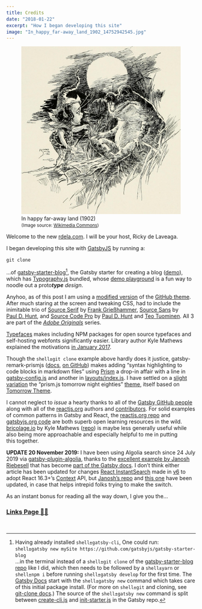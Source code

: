```yaml
---
title: Credits
date: "2018-01-22"
excerpt: "How I began developing this site"
image: "In_happy_far-away_land_1902_14752942545.jpg"
---
```


<figure class="mw408">
<img
  src="In_happy_far-away_land_1902_14752942545.jpg"
  alt="In happy far-away land (1902)"
/>
<figcaption>
In happy far-away land (1902)<br />
<small>(Image source: <a href="https://commons.wikimedia.org/wiki/File:In_happy_far-away_land_(1902)_(14752942545).jpg">Wikimedia&nbsp;Commons</a>)</small>
</figcaption>
</figure>

Welcome to the new [rdela.com](https://rdela.com). I will be your host,
Ricky de&nbsp;Laveaga.

I began developing this site with [GatsbyJS](https://www.gatsbyjs.org/)
by running&nbsp;a:

```shell
git clone
```

…of
[gatsby-starter-blog](https://github.com/gatsbyjs/gatsby-starter-blog)[^gatsby-new],
the Gatsby starter for creating a blog
([demo](https://gatsbyjs.github.io/gatsby-starter-blog/)), which has
[Typography.js](https://github.com/KyleAMathews/typography.js)
bundled, whose
[demo&nbsp;playground](https://kyleamathews.github.io/typography.js/)
is a fun way to noodle out a proto<em><strong>type</strong>&nbsp;design</em>.

Anyhoo, as of this post I am using a
[modified version](https://github.com/rdela/rdela.com/blob/master/src/utils/typography.js)
of the
[GitHub&nbsp;theme](https://github.com/KyleAMathews/typography.js/tree/master/packages/typography-theme-github).
After much staring at the screen and tweaking CSS, had to include the inimitable
trio of [Source&nbsp;Serif](https://typekit.com/fonts/source-serif)
by [Frank&nbsp;Grießhammer](https://typekit.com/designers/frank-griesshammer),
[Source&nbsp;Sans](https://typekit.com/fonts/source-sans)
by [Paul&nbsp;D.&nbsp;Hunt](https://typekit.com/designers/paul-d-hunt),
and
[Source&nbsp;Code&nbsp;Pro](https://typekit.com/fonts/source-sans)
by [Paul&nbsp;D.&nbsp;Hunt](https://typekit.com/designers/paul-d-hunt) and
[Teo&nbsp;Tuominen](https://typekit.com/designers/teo-tuominen). All 3 are
part of the
[_Adobe&nbsp;Originals_](https://blog.typekit.com/category/making-type/)&nbsp;series.

[Typefaces](https://github.com/KyleAMathews/typefaces) makes
including NPM packages for open source typefaces and self-hosting webfonts
significantly easier. Library author Kyle Mathews explained the motivations
[in&nbsp;January&nbsp;2017](https://www.bricolage.io/typefaces-easiest-way-to-self-host-fonts/).

Though the `shell±git clone` example above hardly does it justice,
gatsby-remark-prismjs ([docs](https://www.gatsbyjs.org/packages/gatsby-remark-prismjs/), [on&nbsp;GitHub](https://github.com/gatsbyjs/gatsby/tree/master/packages/gatsby-remark-prismjs))
makes adding “syntax highlighting to code blocks in markdown files” using
[Prism](https://github.com/PrismJS/prism) a drop-in affair with a line in
[gatsby-config.js](https://github.com/rdela/rdela.com/blob/master/gatsby-config.js#L42)
and another in
[layouts/index.js](https://github.com/rdela/rdela.com/blob/master/src/layouts/index.js#L15).
I have settled on a [slight variation](https://github.com/rdela/rdela.com/blob/master/src/css/prism/prism-day-after-tomorrow.css) the “prism.js tomorrow night eighties”
[theme](https://github.com/PrismJS/prism/blob/gh-pages/themes/prism-tomorrow.css),
itself based on
[Tomorrow&nbsp;Theme](https://github.com/chriskempson/tomorrow-theme).

I cannot neglect to _issue_ a hearty thanks to all of the
[Gatsby GitHub people](https://github.com/gatsbyjs/gatsby/graphs/contributors)
along with all of the [reactjs.org](https://reactjs.org/) authors and
[contributors](https://github.com/reactjs/reactjs.org/graphs/contributors).
For solid examples of common patterns in Gatsby and React, the
[reactjs.org&nbsp;repo](https://github.com/reactjs/reactjs.org) and
[gatsbyjs.org&nbsp;code](https://github.com/gatsbyjs/gatsby/tree/master/www)
are both superb open learning resources in the wild.
[bricolage.io](https://www.bricolage.io/) by Kyle Mathews
([repo](https://github.com/KyleAMathews/blog))
is maybe less generally useful while also being more approachable and
especially helpful to me in putting this&nbsp;together.

<div id="20191120-upd1" class="update">

**UPDATE 20 November 2019:** I have been using Algolia search since 24 July 2019
via [gatsby-plugin-algolia](https://github.com/algolia/gatsby-plugin-algolia),
thanks to the
[excellent example by Janosh Riebesell](https://janosh.io/blog/gatsby-algolia-search)
that has become
[part of the Gatsby docs](https://www.gatsbyjs.org/docs/adding-search-with-algolia/). I don’t think either article has been updated for changes [React InstantSearch](https://github.com/algolia/react-instantsearch) made in
[v6](https://github.com/algolia/react-instantsearch/blob/master/MIGRATION.md#upgrade-to-6xx)
to adopt React 16.3+’s [Context](https://reactjs.org/docs/context.html) API, but
[Janosh’s repo](https://github.com/janosh/janosh.io/tree/master/src/components/Search) and
[this one](https://github.com/rdela/rdela.com/tree/master/src/components/search)
have been updated, in case that helps intrepid folks trying to make
the&nbsp;switch.

</div>

As an instant bonus for reading all the way down, I give you&nbsp;the…

<h3><a href="/links/"><strong>Links</strong>&nbsp;Page <span role="img" aria-label="link symbol page facing up">🔗📄</span></a></h3>

<br />

[^gatsby-new]: Having already installed `shell±gatsby-cli`, One could run: <br />
 `shell±gatsby new mySite https://github.com/gatsbyjs/gatsby-starter-blog`<br />
 …in the terminal instead of a `shell±git clone` of the
 [gatsby-starter-blog repo](https://github.com/gatsbyjs/gatsby-starter-blog)
 like I did, which then needs to be followed by a `shell±yarn` or `shell±npm i` before
 running `shell±gatsby develop` for the first time. The
 [Gatsby&nbsp;Docs](https://www.gatsbyjs.org/docs/) start with the `shell±gatsby new`
 command which takes care of this initial package install. (For more on `shell±git`
 and cloning, see [git-clone docs](https://www.git-scm.com/docs/git-clone).)
 The source of the `shell±gatsby new` command is split between [create-cli.js](https://github.com/gatsbyjs/gatsby/blob/master/packages/gatsby-cli/src/create-cli.js) and [init-starter.js](https://github.com/gatsbyjs/gatsby/blob/master/packages/gatsby-cli/src/init-starter.js) in the Gatsby&nbsp;repo.
